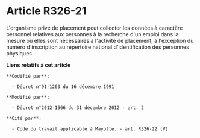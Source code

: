# Article R326-21

L'organisme  privé de placement peut collecter les données à caractère personnel  relatives aux personnes à la recherche d'un
emploi dans la mesure où  elles sont nécessaires à l'activité de placement, à l'exception du  numéro d'inscription au
répertoire national d'identification des  personnes physiques.

**Liens relatifs à cet article**

	**Codifié par**:

	  - Décret n°91-1263 du 16 décembre 1991

	**Modifié par**:

	  - Décret n°2012-1566 du 31 décembre 2012 - art. 2

	**Cité par**:

	  - Code du travail applicable à Mayotte. - art. R326-22 (V)
